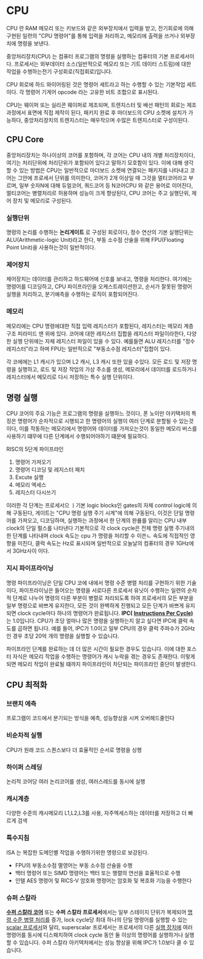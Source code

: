 # CPU

CPU 란 RAM 메모리 또는 키보드와 같은 외부장치에서 입력을 받고, 전기회로에 의해 구현된 일련의  "CPU 명령어"를 통해 입력을 처리하고, 메모리에 출력을 쓰거나 외부장치에 명령을 보낸다.

중앙처리장치(CPU) 는 컴퓨터 프로그램의 명령을 실행하는 컴퓨터의 기본 프로세서이다. 프로세서는 외부데이터 소스(일반적으로 메모리 또는 기트 데이터 스트림)에 대한 작업을 수행하는전기 구성회로(직접회로)입니다.

CPU 회로에 하드 와이어링된 것은 명령어 세트라고 하는 수행할 수 있는 기본작업 세트이다. 각 명령어 기게어 opcode 라는 고유한 비트 조합으로 표시된다.

CPU는 웨이퍼 또는 실리콘 웨이퍼로 제조되며, 트렌지스터 및 배선 패턴의 회로는 제조과정에서 표면에 직접 제작이 된다, 패키지 완료 후 마더보드의 CPU 소켓에 설치가 가능하다, 중앙처리장치의 트렌지스터는 매우작으며 수많은 트렌지스터로 구성이된다.

## CPU Core

중앙처리장치는 하나이상의 코어를 포함하며, 각 코어는 CPU 내의 개별 처리장치이다, 여기는 처리단위에 처리단위가 포함되어 있다고 말하기 모호함이 있다. 이에 대해 생각할 수 있는 방법은 CPU는 일반적으로 마더보드 소켓에 연결되는 패키지를 나타내고 코어는 그안에 프로세서 단위를 의미한다, 코어가 2개 이상일 때 그것을 멀티코어라고 부르며, 일부 숫자N에 대해 듀얼코어, 쿼드코어 등 N코어CPU 와 같은 용어로 이어진다, 멀티코어는 병렬처리르 허용하며 성능이 크게 향상된다, CPU 코어는 주고 실행단위, 제어 장치 및 메모리로 구성된다.

### 실행단위

명령의 논리를 수행하는 **논리게이트** 로 구성된 회로이다, 정수 연산의 기본 실행단위는 ALU(Arithmetic-logic Unit)라고 한다, 부동 소수점 산술을 위해 FPU(Floating Point Unit)을 사용하는것이 일반적이다.

### 제어장치

제어장치는 데이터를 관리하고 하드웨어에 신호를 보내고, 명령을 처리한다. 여기에는 명령어를 디코딩하고, CPU 파이프라인을 오케스트레이션한고, 순서가 잘못된 명령어 실행을 처리하고, 분기예측을 수행하는 로직이 포함되어진다.

### 메모리

메모리에는 CPU 명령에대한 직접 입력 레지스터가 포함된다, 레지스터는 메모리 계층 구조 피라미드 맨 위에 있다. 코어에 대한 레지스터 집합을 레지스터 파일이라한다, 다양한 실행 단위에는 자체 레지스터 파일이 있을 수 있다. 예를들면 ALU 레지스터를 "정수 레지스터"라고 하며 FPU는 일반적으로 "부동소수점 레지스터"집합이 있다.

각 코에에는 L1 캐시가 있으며 L2 캐시, L3 캐시 또한 있을 수있다. 모든 로드 및 저장 명령을 실행하고, 로드 및 저장 작업의 가상 주소를 생성, 메모리에서 데이터를 로드하거나 레지스터에서 메모리로 다시 저장하는 특수 실행 단위이다.

## 명령 실행

CPU 코어의 주요 기능은 프로그램의 명령을 실행하느 것이다,  폰 노이만 아키택처의 특징은 명령어가 순차적으로 시행되고 한 명령어의 실행이 여러 단계로 분할될 수 있는것이다, 이를 작동하는 메모리에서 명령어와 데이터를 가져오는것이 동일한 메모리 버스를 사용하기 떄무에 다른 단계에서 수행되어야하기 떄문에 필요하다.

RISC의 5단계 파이프라인

1. 명령어 가져오기
2. 명령어 디코딩 및 레지스터 패치
3. Excute 실행
4. 메모리 엑세스
5. 레지스터 다시쓰기

이러한 각 단계는 프로세서으 ㅣ기본 logic blocks인 gates의 자체 control logic에 의해 구동된다, 게이트는 "CPU 명령 실행 주기 시계"에 의해 구동된다, 이것은 단일 명령어를 가져오고, 디코딩하며, 실행하는 과정에서 한 단계의 완룔를 알리는 CPU 내부 clock의 단일 펄스를 나타낸다 기본적으로 각 clock cycle은 전체 명령 실행 주기내의 한 단계를 나타내며 clock 속도는 cpu 가 명령을 처리할 수 이쓴ㄴ 속도에 직접적인 영향을 미친다, 클럭 속도는 Hz로 표시되며 일반적으로 오늘날의 컴퓨터의 경우 1GHz에서 3GHz사이 이다.

### 지시 파이프라이닝

명령 파이프라이닝은 단일 CPU 코에 내에서 명령 수준 병렬 처리를 구현하기 위한 기술이다, 파이프라이닝은 들어오는 명령을 서로다른 프로세서 유닛이 수행하는 일련의 순차적 단계로 나누어 명령의 다른 부분이 병렬로 처리되도록 하여 프로세서의 모든 부분을 일부 명령으로 바쁘게 유지한다, 모든 것이 완벽하게 진행되고 모든 단계가 바쁘게 유지되면 clock cycle마다 하나의 명령어가 완료됩니다.  **IPC(** [**Instructions Per Cycle)**](https://www.cgdirector.com/what-is-cpu-ipc/)는 1.0입니다. CPU가 초당 얼마나 많은 명령을 실행하는지 알고 싶다면 IPC에 클럭 속도를 곱하면 됩니다. 예를 들어, IPC가 1.0이고 일부 CPU의 경우 클럭 주파수가 2GHz인 경우 초당 20억 개의 명령을 실행할 수 있습니다.

파이프라인 단계를 완료하는 데 더 많은 시간이 필요한 경우도 있습니다. 이에 대한 포스터 자식은 메모리 작업을 수행하는 명령어가 캐시 누락을 겪는 경우도 존재한다. 이렇게 되면 메모리 작업이 완료될 떄까지 파이프라인이 차단되는 파이프라인 중단이 발생한다.

## CPU 최적화

### 브랜치 에측

프로그램이 코드에서 분기되는 방식을 예측, 성능향상을 시켜 오버헤드줄인다

### 비순차적 실행

CPU가 원래 코드 스퀀스보다 더 효율적인 순서로 명령을 싱행

### 하이퍼 스레딩

논리적 코어당 여러 논리코어를 생성, 여러스레드를 동시에 실행

### 캐시계층

다양한 수준의 캐시메모리 L1,L2,L3를 사용, 자주엑세스하는 데이터를 저장하고 더 빠르게 검색

### 특수지침

ISA 는 복잡한 도메인별 작업을 수행하기위한 명령으로 보강된다.

* FPU의 부동소수점 멸영어는 부동 소수점 산술을 수행
* 백터 명령어 또는 SIMD 명령어는 백터 또는 행렬의 연선을 효율적으로 수행
* 인텔 AES 명령어 및 RICS-V 암호화 명령어는 암호화 및 복호화 기능을 수행한다

### 슈퍼 스칼라

[**수퍼 스칼라 코어**](https://www.geeksforgeeks.org/superscalar-architecture/) 또는 **수퍼 스칼라 프로세서**에서는 일부 스테이지 단위가 복제되어 [명령 수준 병렬 처리를](https://en.wikipedia.org/wiki/Instruction-level_parallelism) 증가, lock cycle당 최대 하나의 단일 명령어를 실행할 수 있는 [scalar 프로세서](https://en.wikipedia.org/wiki/Scalar_processor)와 달리, superscalar 프로세서는 프로세서의 다른 [실행 장치에](https://en.wikipedia.org/wiki/Execution_unit) 여러 명령어를 동시에 디스패치하여 clock cycle 동안 둘 이상의 명령어를 실행하거나 실행할 수 있습니다. 수퍼 스칼라 아키텍처에서는 성능 향상을 위해 IPC가 1.0보다 클 수 있습니다.
